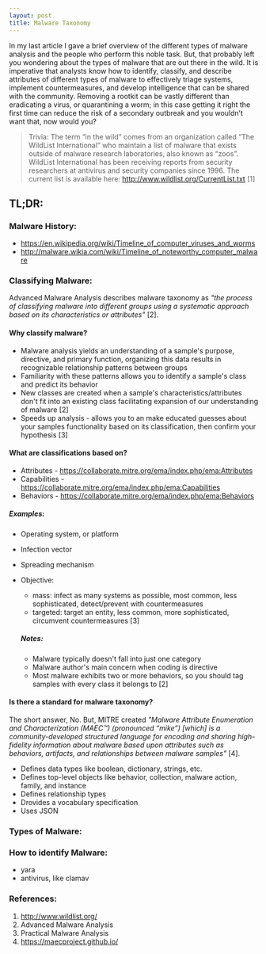 ```yaml
---
layout: post
title: Malware Taxonomy
---
```

In my last article I gave a brief overview of the different types of malware analysis and the people who perform this noble task. But, that probably left you wondering about the types of malware that are out there in the wild. It is imperative that analysts know how to identify, classify, and describe attributes of different types of malware to effectively triage systems, implement countermeasures, and develop intelligence that can be shared with the community. Removing a rootkit can be vastly different than eradicating a virus, or quarantining a worm; in this case getting it right the first time can reduce the risk of a secondary outbreak and you wouldn’t want that, now would you?

> Trivia: The term “in the wild” comes from an organization called “The WildList International” who maintain a list of malware that exists outside of malware research laboratories, also known as “zoos”. WildList International has been receiving reports from security researchers at antivirus and security companies since 1996. The current list is available here: http://www.wildlist.org/CurrentList.txt [1]

## TL;DR:

### Malware History:
-	https://en.wikipedia.org/wiki/Timeline_of_computer_viruses_and_worms
-	http://malware.wikia.com/wiki/Timeline_of_noteworthy_computer_malware

### Classifying Malware:
Advanced Malware Analysis describes malware taxonomy as <cite>"the process of classifying malware into different groups using a systematic approach based on its characteristics or attributes"</cite> [2].

#### Why classify malware?
- Malware analysis yields an understanding of a sample's purpose, directive, and primary function, organizing this data results in recognizable relationship patterns between groups
- Familiarity with these patterns allows you to identify a sample's class and predict its behavior
- New classes are created when a sample's characteristics/attributes don't fit into an existing class facilitating expansion of our understanding of malware [2]
- Speeds up analysis - allows you to an make educated guesses about your samples functionality based on its classification, then confirm your hypothesis [3]

#### What are classifications based on?
- Attributes - https://collaborate.mitre.org/ema/index.php/ema:Attributes
- Capabilities - https://collaborate.mitre.org/ema/index.php/ema:Capabilities
- Behaviors - https://collaborate.mitre.org/ema/index.php/ema:Behaviors

##### Examples:
- Operating system, or platform
- Infection vector
- Spreading mechanism
- Objective:
  - mass: infect as many systems as possible, most common, less sophisticated, detect/prevent with countermeasures
  - targeted: target an entity, less common, more sophisticated, circumvent countermeasures [3]
  
   ##### Notes:
     - Malware typically doesn't fall into just one category
     - Malware author's main concern when coding is directive
     - Most malware exhibits two or more behaviors, so you should tag samples with every class it belongs to [2]

#### Is there a standard for malware taxonomy?
The short answer, No. But, MITRE created <cite>"Malware Attribute Enumeration and Characterization (MAEC™) (pronounced “mike”) [which] is a community-developed structured language for encoding and sharing high-fidelity information about malware based upon attributes such as behaviors, artifacts, and relationships between malware samples" </cite> [4].

- Defines data types like boolean, dictionary, strings, etc. 
- Defines top-level objects like behavior, collection, malware action, family, and instance
- Defines relationship types
- Drovides a vocabulary specification
- Uses JSON

### Types of Malware:

### How to identify Malware:
- yara
- antivirus, like clamav

### References:
1. http://www.wildlist.org/
2. Advanced Malware Analysis
3. Practical Malware Analysis
4. https://maecproject.github.io/
